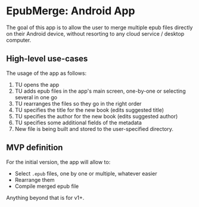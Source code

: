 EpubMerge: Android App
======================

The goal of this app is to allow the user to merge multiple epub files directly on their Android device, without resorting to any cloud service / desktop computer.

## High-level use-cases

The usage of the app as follows:

  1. TU opens the app
  2. TU adds epub files in the app's main screen, one-by-one or selecting several in one go
  3. TU rearranges the files so they go in the right order
  4. TU specifies the title for the new book (edits suggested title)
  5. TU specifies the author for the new book (edits suggested author)
  6. TU specifies some additional fields of the metadata
  7. New file is being built and stored to the user-specified directory.

## MVP definition

For the initial version, the app will allow to:

  * Select `.epub` files, one by one or multiple, whatever easier
  * Rearrange them
  * Compile merged epub file

Anything beyond that is for v1+.